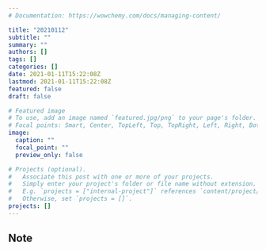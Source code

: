 ```yaml
---
# Documentation: https://wowchemy.com/docs/managing-content/

title: "20210112"
subtitle: ""
summary: ""
authors: []
tags: []
categories: []
date: 2021-01-11T15:22:08Z
lastmod: 2021-01-11T15:22:08Z
featured: false
draft: false

# Featured image
# To use, add an image named `featured.jpg/png` to your page's folder.
# Focal points: Smart, Center, TopLeft, Top, TopRight, Left, Right, BottomLeft, Bottom, BottomRight.
image:
  caption: ""
  focal_point: ""
  preview_only: false

# Projects (optional).
#   Associate this post with one or more of your projects.
#   Simply enter your project's folder or file name without extension.
#   E.g. `projects = ["internal-project"]` references `content/project/deep-learning/index.md`.
#   Otherwise, set `projects = []`.
projects: []
---
```


## Note

